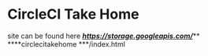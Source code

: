 # CircleCI Take Home
site can be found here
***https://storage.googleapis.com/*****
****circlecitakehome
***/index.html
